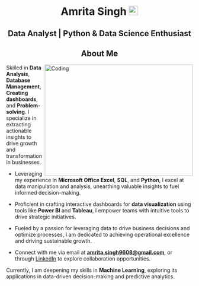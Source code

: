 <h1 align="center">Amrita Singh <img src="https://media.giphy.com/media/hvRJCLFzcasrR4ia7z/giphy.gif" width="25px"></h1>
<h2 align="center">Data Analyst | Python & Data Science Enthusiast</h2>
<h2 align="center" dir="auto"><strong>About Me</strong></h2>

<img align="right" alt="Coding" width="400" height="300" src="https://static.wixstatic.com/media/2be1ce_864567900845418ebfd61e297637464d~mv2.gif">

Skilled in **Data Analysis**, **Database Management**, **Creating dashboards**, and **Problem-solving**.
I specialize in extracting actionable insights to drive growth and transformation in businesses.

- Leveraging my experience in **Microsoft Office Excel**, **SQL**, and **Python**, I excel at data manipulation and analysis, unearthing valuable insights to fuel informed decision-making.

- Proficient in crafting interactive dashboards for **data visualization** using tools like **Power BI** and **Tableau**, I empower teams with intuitive tools to drive strategic initiatives.

- Fueled by a passion for leveraging data to drive business decisions and optimize processes, I am dedicated to achieving operational excellence and driving sustainable growth.

- Connect with me via email at **amrita.singh9608@gmail.com**, or through [LinkedIn](https://www.linkedin.com/in/amrita-singh-458422192/) to explore collaboration opportunities.

Currently, I am deepening my skills in **Machine Learning**, exploring its applications in data-driven decision-making and predictive analytics.
